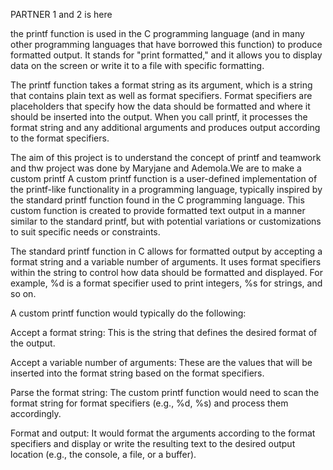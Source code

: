 PARTNER 1 and 2 is here

the printf function is used in the C programming language (and in many other programming languages that have borrowed this function) to produce formatted output. It stands for "print formatted," and it allows you to display data on the screen or write it to a file with specific formatting.

The printf function takes a format string as its argument, which is a string that contains plain text as well as format specifiers. Format specifiers are placeholders that specify how the data should be formatted and where it should be inserted into the output. When you call printf, it processes the format string and any additional arguments and produces output according to the format specifiers.

The aim of this project is to understand the concept of printf and teamwork and thw project was done by Maryjane and Ademola.We are to make a custom printf
A custom printf function is a user-defined implementation of the printf-like functionality in a programming language, typically inspired by the standard printf function found in the C programming language. This custom function is created to provide formatted text output in a manner similar to the standard printf, but with potential variations or customizations to suit specific needs or constraints.

The standard printf function in C allows for formatted output by accepting a format string and a variable number of arguments. It uses format specifiers within the string to control how data should be formatted and displayed. For example, %d is a format specifier used to print integers, %s for strings, and so on.

A custom printf function would typically do the following:

Accept a format string: This is the string that defines the desired format of the output.

Accept a variable number of arguments: These are the values that will be inserted into the format string based on the format specifiers.

Parse the format string: The custom printf function would need to scan the format string for format specifiers (e.g., %d, %s) and process them accordingly.

Format and output: It would format the arguments according to the format specifiers and display or write the resulting text to the desired output location (e.g., the console, a file, or a buffer).
